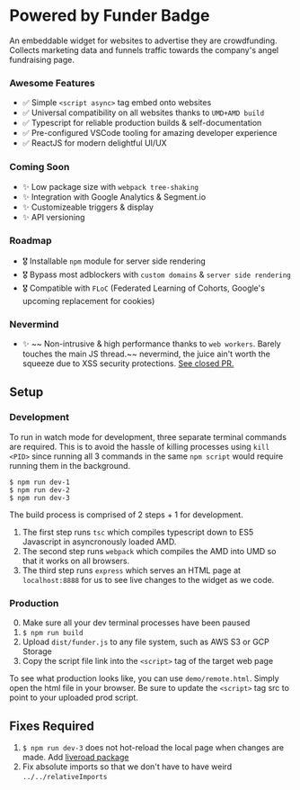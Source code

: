 # Powered by Funder Badge

An embeddable widget for websites to advertise they are crowdfunding. Collects marketing data and funnels traffic towards the company's angel fundraising page.

### Awesome Features
- ✅  Simple `<script async>` tag embed onto websites
- ✅  Universal compatibility on all websites thanks to `UMD+AMD build`
- ✅  Typescript for reliable production builds & self-documentation
- ✅  Pre-configured VSCode tooling for amazing developer experience
- ✅  ReactJS for modern delightful UI/UX

### Coming Soon
- ✨  Low package size with `webpack tree-shaking`
- ✨  Integration with Google Analytics & Segment.io
- ✨  Customizeable triggers & display
- ✨  API versioning

### Roadmap
- 🎖  Installable `npm` module for server side rendering
- 🎖  Bypass most adblockers with `custom domains` & `server side rendering`
- 🎖  Compatible with `FLoC` (Federated Learning of Cohorts, Google's upcoming replacement for cookies)

### Nevermind
- ✨ ~~ Non-intrusive & high performance thanks to `web workers`. Barely touches the main JS thread.~~ nevermind, the juice ain't worth the squeeze due to XSS security protections. [See closed PR.](https://github.com/kangzeroo/powered-by-funder/pull/1#issue-678462557)

## Setup

### Development

To run in watch mode for development, three separate terminal commands are required. This is to avoid the hassle of killing processes using `kill <PID>` since running all 3 commands in the same `npm script` would require running them in the background.

```
$ npm run dev-1
$ npm run dev-2
$ npm run dev-3
```

The build process is comprised of 2 steps + 1 for development.
1. The first step runs `tsc` which compiles typescript down to ES5 Javascript in asyncronously loaded AMD.
2. The second step runs `webpack` which compiles the AMD into UMD so that it works on all browsers.
3. The third step runs `express` which serves an HTML page at `localhost:8888` for us to see live changes to the widget as we code.

### Production
0. Make sure all your dev terminal processes have been paused
1. `$ npm run build`
2. Upload `dist/funder.js` to any file system, such as AWS S3 or GCP Storage
3. Copy the script file link into the `<script>` tag of the target web page

To see what production looks like, you can use `demo/remote.html`. Simply open the html file in your browser. Be sure to update the `<script>` tag src to point to your uploaded prod script.


## Fixes Required

1. `$ npm run dev-3` does not hot-reload the local page when changes are made. Add [liveroad package](https://dev.to/rajeshroyal/how-to-live-reload-node-js-server-along-with-hot-reloading-2im0)
2. Fix absolute imports so that we don't have to have weird `../../relativeImports`